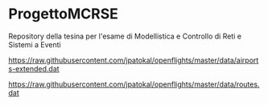 # ProgettoMCRSE

Repository della tesina per l'esame di Modellistica  e Controllo di Reti e Sistemi a Eventi

https://raw.githubusercontent.com/jpatokal/openflights/master/data/airports-extended.dat

https://raw.githubusercontent.com/jpatokal/openflights/master/data/routes.dat